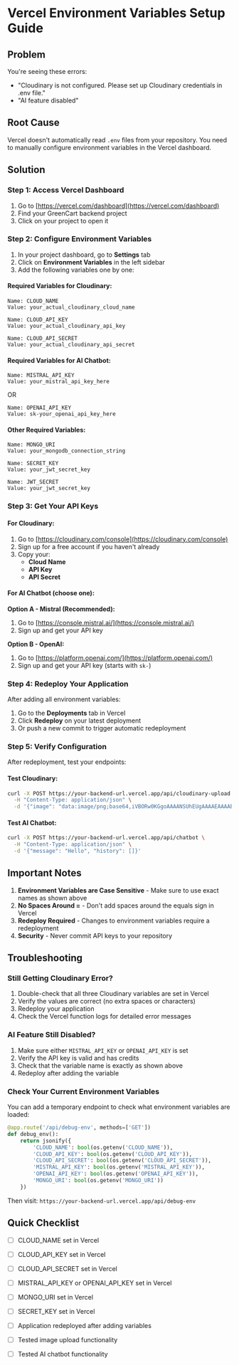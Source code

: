 # Vercel Environment Variables Setup Guide

## Problem
You're seeing these errors:
- "Cloudinary is not configured. Please set up Cloudinary credentials in .env file."
- "AI feature disabled"

## Root Cause
Vercel doesn't automatically read `.env` files from your repository. You need to manually configure environment variables in the Vercel dashboard.

## Solution

### Step 1: Access Vercel Dashboard
1. Go to [https://vercel.com/dashboard](https://vercel.com/dashboard)
2. Find your GreenCart backend project
3. Click on your project to open it

### Step 2: Configure Environment Variables
1. In your project dashboard, go to **Settings** tab
2. Click on **Environment Variables** in the left sidebar
3. Add the following variables one by one:

#### Required Variables for Cloudinary:
```
Name: CLOUD_NAME
Value: your_actual_cloudinary_cloud_name

Name: CLOUD_API_KEY  
Value: your_actual_cloudinary_api_key

Name: CLOUD_API_SECRET
Value: your_actual_cloudinary_api_secret
```

#### Required Variables for AI Chatbot:
```
Name: MISTRAL_API_KEY
Value: your_mistral_api_key_here
```
OR
```
Name: OPENAI_API_KEY
Value: sk-your_openai_api_key_here
```

#### Other Required Variables:
```
Name: MONGO_URI
Value: your_mongodb_connection_string

Name: SECRET_KEY
Value: your_jwt_secret_key

Name: JWT_SECRET
Value: your_jwt_secret_key
```

### Step 3: Get Your API Keys

#### For Cloudinary:
1. Go to [https://cloudinary.com/console](https://cloudinary.com/console)
2. Sign up for a free account if you haven't already
3. Copy your:
   - **Cloud Name**
   - **API Key** 
   - **API Secret**

#### For AI Chatbot (choose one):
**Option A - Mistral (Recommended):**
1. Go to [https://console.mistral.ai/](https://console.mistral.ai/)
2. Sign up and get your API key

**Option B - OpenAI:**
1. Go to [https://platform.openai.com/](https://platform.openai.com/)
2. Sign up and get your API key (starts with `sk-`)

### Step 4: Redeploy Your Application
After adding all environment variables:
1. Go to the **Deployments** tab in Vercel
2. Click **Redeploy** on your latest deployment
3. Or push a new commit to trigger automatic redeployment

### Step 5: Verify Configuration
After redeployment, test your endpoints:

#### Test Cloudinary:
```bash
curl -X POST https://your-backend-url.vercel.app/api/cloudinary-upload \
  -H "Content-Type: application/json" \
  -d '{"image": "data:image/png;base64,iVBORw0KGgoAAAANSUhEUgAAAAEAAAABCAYAAAAfFcSJAAAADUlEQVR42mNkYPhfDwAChwGA60e6kgAAAABJRU5ErkJggg=="}'
```

#### Test AI Chatbot:
```bash
curl -X POST https://your-backend-url.vercel.app/api/chatbot \
  -H "Content-Type: application/json" \
  -d '{"message": "Hello", "history": []}'
```

## Important Notes

1. **Environment Variables are Case Sensitive** - Make sure to use exact names as shown above
2. **No Spaces Around =** - Don't add spaces around the equals sign in Vercel
3. **Redeploy Required** - Changes to environment variables require a redeployment
4. **Security** - Never commit API keys to your repository

## Troubleshooting

### Still Getting Cloudinary Error?
1. Double-check that all three Cloudinary variables are set in Vercel
2. Verify the values are correct (no extra spaces or characters)
3. Redeploy your application
4. Check the Vercel function logs for detailed error messages

### AI Feature Still Disabled?
1. Make sure either `MISTRAL_API_KEY` or `OPENAI_API_KEY` is set
2. Verify the API key is valid and has credits
3. Check that the variable name is exactly as shown above
4. Redeploy after adding the variable

### Check Your Current Environment Variables
You can add a temporary endpoint to check what environment variables are loaded:

```python
@app.route('/api/debug-env', methods=['GET'])
def debug_env():
    return jsonify({
        'CLOUD_NAME': bool(os.getenv('CLOUD_NAME')),
        'CLOUD_API_KEY': bool(os.getenv('CLOUD_API_KEY')),
        'CLOUD_API_SECRET': bool(os.getenv('CLOUD_API_SECRET')),
        'MISTRAL_API_KEY': bool(os.getenv('MISTRAL_API_KEY')),
        'OPENAI_API_KEY': bool(os.getenv('OPENAI_API_KEY')),
        'MONGO_URI': bool(os.getenv('MONGO_URI'))
    })
```

Then visit: `https://your-backend-url.vercel.app/api/debug-env`

## Quick Checklist

- [ ] CLOUD_NAME set in Vercel
- [ ] CLOUD_API_KEY set in Vercel  
- [ ] CLOUD_API_SECRET set in Vercel
- [ ] MISTRAL_API_KEY or OPENAI_API_KEY set in Vercel
- [ ] MONGO_URI set in Vercel
- [ ] SECRET_KEY set in Vercel
- [ ] Application redeployed after adding variables
- [ ] Tested image upload functionality
- [ ] Tested AI chatbot functionality

